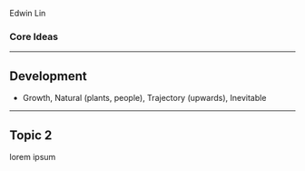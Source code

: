 Edwin Lin

### Core Ideas

---

## Development

- Growth, Natural (plants, people), Trajectory (upwards), Inevitable

---

## Topic 2

lorem ipsum